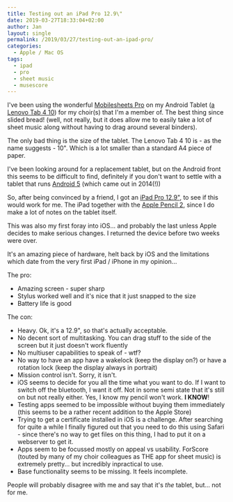 ```yaml
---
title: Testing out an iPad Pro 12.9\"
date: 2019-03-27T18:33:04+02:00
author: Jan
layout: single
permalink: /2019/03/27/testing-out-an-ipad-pro/
categories:
  - Apple / Mac OS
tags:
  - ipad
  - pro
  - sheet music
  - musescore
---
```

I've been using the wonderful [Mobilesheets Pro](https://www.zubersoft.com/mobilesheets/)
on my Android Tablet ([a Lenovo Tab 4 10](https://www.gsmarena.com/lenovo_tab_4_10-8604.php)) for my choir(s) that 
I'm a member of. The best thing since slided bread! (well, not really, but it does allow me to easily 
take a lot of sheet music along without having to drag around several binders).

The only bad thing is the size of the tablet. The Lenovo Tab 4 10 is - as the name suggests - 10". Which
is a lot smaller than a standard A4 piece of paper.

I've been looking around for a replacement tablet, but on the Android front this seems to be difficult
to find, definitely if you don't want to settle with a tablet that runs [Android 5](https://en.wikipedia.org/wiki/Android_Lollipop) (which came out in 2014(!))

So, after being convinced by a friend, I got an [iPad Pro 12.9"](https://www.gsmarena.com/apple_ipad_pro_12_9_(2018)-9387.php), to see if this would work for me. The iPad
together with the [Apple Pencil 2](https://en.wikipedia.org/wiki/Apple_Pencil#Second-generation_model), since I do make a lot of notes on the tablet itself.

This was also my first foray into iOS... and probably the last unless Apple decides to make serious changes.
I returned the device before two weeks were over.

It's an amazing piece of hardware, helt back by iOS and the limitations which date from the very first
iPad / iPhone in my opinion...

The pro:
* Amazing screen - super sharp
* Stylus worked well and it's nice that it just snapped to the size
* Battery life is good

The con:
* Heavy. Ok, it's a 12.9", so that's actually acceptable.
* No decent sort of multitasking. You can drag stuff to the side of the screen but it just doesn't work fluently
* No multiuser capabilities to speak of - wtf?
* No way to have an app have a wakelock (keep the display on?) or have a rotation lock (keep the display always in
portrait)
* Mission control isn't. Sorry, it isn't. 
* iOS seems to decide for you all the time what you want to do. If I want to switch off the bluetooth, I want it off. 
Not in some semi state that it's still on but not really either. Yes, I know my pencil won't work. **I KNOW**!
* Testing apps seemed to be impossible without buying them immediately (this seems to be a rather recent addition to 
the Apple Store)
* Trying to get a certificate installed in iOS is a challenge. After searching for quite a while I finally
figured out that you need to do this using Safari - since there's no way to get files on this thing, I had to put it on a webserver to get it.
* Apps seem to be focussed mostly on appeal vs usability. ForScore (touted by many of my choir colleagues as THE app 
for sheet music) is extremely pretty... but incredibly inpractical to use.
* Base functionality seems to be missing. It feels incomplete.

People will probably disagree with me and say that it's _the_ tablet, but... not for me. 